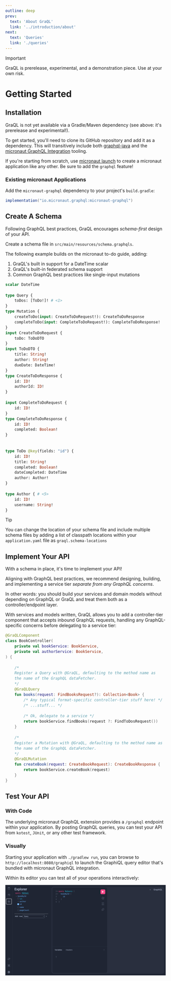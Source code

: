 ```yaml
---
outline: deep
prev:
  text: 'About GraQL'
  link: '../introduction/about'
next:
  text: 'Queries'
  link: './queries'
---
```


> [!IMPORTANT]
> GraQL is prerelease, experimental, and a demonstration piece. Use at your own risk.

# Getting Started

## Installation

GraQL is not yet available via a Gradle/Maven dependency (see above: it's prerelease and experimental!).

To get started, you'll need to clone its GitHub repository and add it as a dependency. This will 
transitively include both [graphql-java](https://www.graphql-java.com/) and the 
[micronaut GraphQL Integration](https://micronaut-projects.github.io/micronaut-graphql/latest/guide/index.html) 
tooling.

If you're starting from scratch, use [micronaut launch](https://micronaut.io/launch/) to create a 
micronaut application like any  other. Be sure to add the `graphql` feature!

### Existing micronaut Applications

Add the `micronaut-graphql` dependency to your project's `build.gradle`:

```groovy
implementation("io.micronaut.graphql:micronaut-graphql")
```


## Create A Schema

Following GraphQL best practices, GraQL encourages _schema-first_ design of your API. 

Create a schema file in `src/main/resources/schema.graphqls`. 

The following example builds on the micronaut
to-do guide, adding:

1. GraQL's built in support for a DateTime scalar 
2. GraQL's built-in federated schema support
3. Common GraphQL best practices like single-input mutations

```graphql
scalar DateTime

type Query {
    toDos: [ToDo!]! # <1>
}
type Mutation {
    createToDo(input: CreateToDoRequest!): CreateToDoResponse 
    completeToDo(input: CompleteToDoRequest!): CompleteToDoResponse!
}
input CreateToDoRequest {
    toDo: ToDoDTO
}
input ToDoDTO {
    title: String!
    author: String!
    dueDate: DateTime!
}
type CreateToDoResponse {
    id: ID!
    authorId: ID!
}

input CompleteToDoRequest {
    id: ID!
}
type CompleteToDoResponse {
    id: ID!
    completed: Boolean!
}


type ToDo @key(fields: "id") {
    id: ID!
    title: String!
    completed: Boolean!
    dateCompleted: DateTime
    author: Author!
}

type Author { # <5>
    id: ID!
    username: String!
}

```

> [!TIP]
> You can change the location of your schema file and include multiple schema files by
> adding a list of classpath locations within your `application.yaml` file as `graql.schema-locations`


## Implement Your API

With a schema in place, it's time to implement your API! 

Aligning with GraphQL best practices, we recommend
designing, building, and implementing a service tier _separate from any GraphQL concerns_. 

In other words: you should build your services and domain models without depending on GraphQL or GraQL
and treat them both as a controller/endpoint layer.

With services and models written, GraQL allows you to add a controller-tier component that accepts
inbound GraphQL requests, handling any GraphQL-specific concerns before delegating to a service tier:

```kotlin
@GraQLComponent
class BookController(   
    private val bookService: BookService,
    private val authorService: BookService,
) {

    /*
    Register a Query with @GraQL, defaulting to the method name as 
    the name of the GraphQL dataFetcher.
    */
    @GraQLQuery
    fun books(request: FindBooksRequest?): Collection<Book> {
        /* Any typical format-specific controller-tier stuff here! */
        /* ...stuff... */

        /* Ok, delegate to a service */
        return bookService.findBooks(request ?: FindToDosRequest())
    }

    /*
    Register a Mutation with @GraQL, defaulting to the method name as 
    the name of the GraphQL dataFetcher.
    */
    @GraQLMutation
    fun createBook(request: CreateBookRequest): CreateBookResponse {
        return bookService.createBook(request)
    }
}
```

## Test Your API

### With Code

The underlying micronaut GraphQL extension provides a `/graphql` endpoint within your application. By 
posting GraphQL queries, you can test your API from `kotest`, `JUnit`, or any other test framework.

### Visually

Starting your application with `./gradlew run`, you can browse to `http://localhost:8080/graphiql` to 
launch the GraphiQL query editor that's bundled with micronaut GraphQL integration. 

Within its editor you can test all of your operations interactively:

![GraphiQL](../assets/images/graphiql.png)
